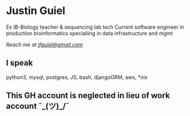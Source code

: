 # Justin Guiel
Ex IB-Biology teacher & sequencing lab tech
Current software engineer in production bioinformatics specialiing in data infrastructure and mgmt

*Reach me at jfguiel@gmail.com*

## I speak
python3, mysql, postgres, JS, bash, djangoORM, aws, \*nix

## This GH account is neglected in lieu of work account ¯\_(ツ)_/¯
